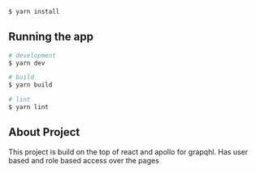 
```bash
$ yarn install
```

## Running the app

```bash
# development
$ yarn dev

# build
$ yarn build

# lint
$ yarn lint
```

## About Project

This project is build on the top of react and apollo for grapqhl. Has user based and role based access over the pages
